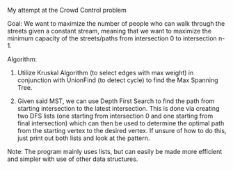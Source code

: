 My attempt at the Crowd Control problem

Goal: We want to maximize the number of people who can walk through the streets given a constant stream, meaning that we want to maximize the minimum capacity of the streets/paths from intersection 0 to intersection n-1.

Algorithm: 

1) Utilize Kruskal Algorithm (to select edges with max weight) in conjunction with UnionFind (to detect cycle) to find the Max Spanning Tree. 

2) Given said MST, we can use Depth First Search to find the path from starting intersection to the latest intersection. This is done via creating two DFS lists (one starting from intersection 0 and one starting from final intersection) which can then be used to determine the optimal path from the starting vertex to the desired vertex. If unsure of how to do this, just print out both lists and look at the pattern.

Note: The program mainly uses lists, but can easily be made more efficient and simpler with use of other data structures. 
